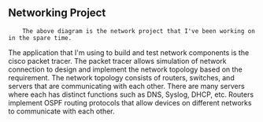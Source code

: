 




## Networking Project
        The above diagram is the network project that I've been working on in the spare time. 
The application that I'm using to build and test network components is the cisco packet tracer.
The packet tracer allows simulation of network connection to design and implement the network
topology based on the requirement. The network topology consists of routers, switches, and
servers that are communicating with each other. There are many servers where each has distinct 
functions such as DNS, Syslog, DHCP, etc. Routers implement OSPF routing protocols that allow 
devices on different networks to communicate with each other.